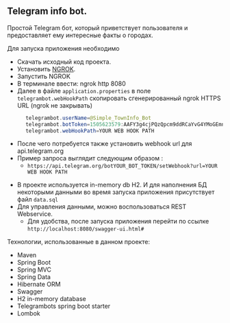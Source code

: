 ## Telegram info bot.
Простой Telegram бот, который приветствует пользователя и предоставляет ему интересные факты о городах.

Для запуска приложения необходимо
- Скачать исходный код проекта.
- Установить [NGROK](https://ngrok.com/).
- Запустить NGROK 
- В терминале ввести: ngrok http 8080
- Далее в файле ```application.properties``` в поле ```telegrambot.webHookPath``` скопировать сгенерированный ngrok HTTPS URL  (ngrok не закрывать)
```java 
      telegrambot.userName=@Simple_TownInfo_Bot
      telegrambot.botToken=1505623579:AAFY3g4cjPQzQpcm9ddRCaYvG4YMoGEmn04
      telegrambot.webHookPath=YOUR WEB HOOK PATH
```
- После чего потребуется также установить webhook url для api.telegram.org
- Пример запроса выглядит следующим образом :
    - `https://api.telegram.org/botYOUR_BOT_TOKEN/setWebhook?url=YOUR WEB HOOK PATH`


* В проекте используется in-memory db H2. И для наполнения БД некоторыми данными во время запуска приложения присутствует файл `data.sql`
* Для управления данными, можно воспользоваться REST Webservice.
    * Для удобства, после запуска приложения перейти по ссылке `http://localhost:8080/swagger-ui.html#`

Технологии, использованные в данном проекте:
- Maven
- Spring Boot
- Spring MVC
- Spring Data
- Hibernate ORM
- Swagger
- H2 in-memory database
- Telegrambots spring boot starter
- Lombok